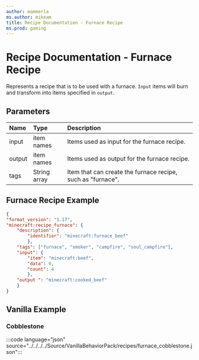```yaml
---
author: mammerla
ms.author: mikeam
title: Recipe Documentation - Furnace Recipe
ms.prod: gaming
---
```


# Recipe Documentation - Furnace Recipe

Represents a recipe that is to be used with a furnace. `Input` items will burn and transform into items specified in `output`.

## Parameters

|Name| Type| Description |
|:-----------|:-----------|:-----------|
|input| item names| Items used as input for the furnace recipe. |
|output| item names| Items used as output for the furnace recipe. |
|tags |String array|  Item that can create the furnace recipe, such as "furnace". |

## Furnace Recipe Example

```json
{
"format_version": "1.17",
"minecraft:recipe_furnace": {
    "description": {
        "identifier": "minecraft:furnace_beef"
        },
    "tags": ["furnace", "smoker", "campfire", "soul_campfire"],
    "input": {
        "item": "minecraft:beef",
        "data": 0,
        "count": 4
        },
    "output ": "minecraft:cooked_beef"
    }
}
```

## Vanilla Example

### Cobblestone

:::code language="json" source="../../../../Source/VanillaBehaviorPack/recipes/furnace_cobblestone.json":::
